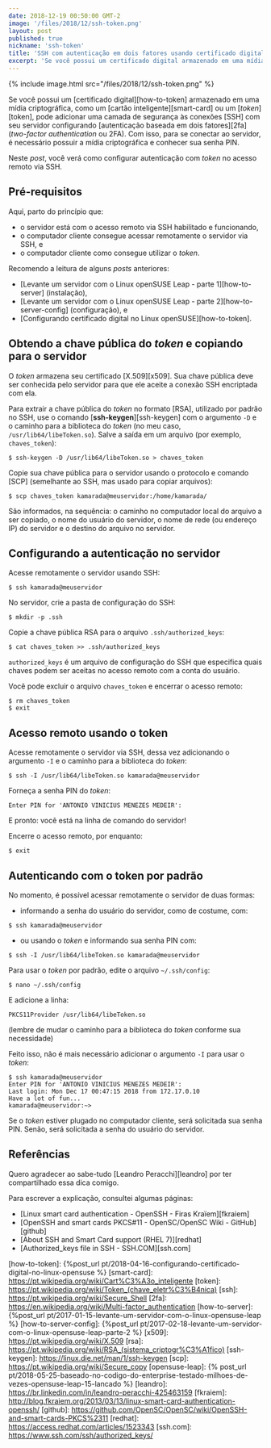 ```yaml
---
date: 2018-12-19 00:50:00 GMT-2
image: '/files/2018/12/ssh-token.png'
layout: post
published: true
nickname: 'ssh-token'
title: 'SSH com autenticação em dois fatores usando certificado digital'
excerpt: 'Se você possui um certificado digital armazenado em uma mídia criptográfica, como um cartão inteligente ou um token, pode adicionar uma camada de segurança às conexões SSH com seu servidor configurando autenticação baseada em dois fatores (two-factor authentication ou 2FA). Com isso, para se conectar ao servidor, é necessário possuir a mídia criptográfica e conhecer sua senha PIN. Neste post, você verá como configurar autenticação com token no acesso remoto via SSH.'
---
```


{% include image.html src="/files/2018/12/ssh-token.png" %}

Se você possui um [certificado digital][how-to-token] armazenado em uma mídia criptográfica, como um [cartão inteligente][smart-card] ou um [*token*][token], pode adicionar uma camada de segurança às conexões [SSH] com seu servidor configurando [autenticação baseada em dois fatores][2fa] (*two-factor authentication* ou 2FA). Com isso, para se conectar ao servidor, é necessário possuir a mídia criptográfica e conhecer sua senha PIN.

Neste *post*, você verá como configurar autenticação com *token* no acesso remoto via SSH.

## Pré-requisitos

Aqui, parto do princípio que:

- o servidor está com o acesso remoto via SSH habilitado e funcionando,
- o computador cliente consegue acessar remotamente o servidor via SSH, e
- o computador cliente como consegue utilizar o *token*.

Recomendo a leitura de alguns *posts* anteriores:

- [Levante um servidor com o Linux openSUSE Leap - parte 1][how-to-server] (instalação),
- [Levante um servidor com o Linux openSUSE Leap - parte 2][how-to-server-config] (configuração), e
- [Configurando certificado digital no Linux openSUSE][how-to-token].

## Obtendo a chave pública do *token* e copiando para o servidor

O *token* armazena seu certificado [X.509][x509]. Sua chave pública deve ser conhecida pelo servidor para que ele aceite a conexão SSH encriptada com ela.

Para extrair a chave pública do *token* no formato [RSA], utilizado por padrão no SSH, use o comando [**ssh-keygen**][ssh-keygen] com o argumento `-D` e o caminho para a biblioteca do *token* (no meu caso, `/usr/lib64/libeToken.so`). Salve a saída em um arquivo (por exemplo, `chaves_token`):

```
$ ssh-keygen -D /usr/lib64/libeToken.so > chaves_token
```

Copie sua chave pública para o servidor usando o protocolo e comando [SCP] (semelhante ao SSH, mas usado para copiar arquivos):

```
$ scp chaves_token kamarada@meuservidor:/home/kamarada/
```

São informados, na sequência: o caminho no computador local do arquivo a ser copiado, o nome do usuário do servidor, o nome de rede (ou endereço IP) do servidor e o destino do arquivo no servidor.

## Configurando a autenticação no servidor

Acesse remotamente o servidor usando SSH:

```
$ ssh kamarada@meuservidor
```

No servidor, crie a pasta de configuração do SSH:

```
$ mkdir -p .ssh
```

Copie a chave pública RSA para o arquivo `.ssh/authorized_keys`:

```
$ cat chaves_token >> .ssh/authorized_keys
```

`authorized_keys` é um arquivo de configuração do SSH que especifica quais chaves podem ser aceitas no acesso remoto com a conta do usuário.

Você pode excluir o arquivo `chaves_token` e encerrar o acesso remoto:

```
$ rm chaves_token
$ exit
```

## Acesso remoto usando o token

Acesse remotamente o servidor via SSH, dessa vez adicionando o argumento `-I` e o caminho para a biblioteca do *token*:

```
$ ssh -I /usr/lib64/libeToken.so kamarada@meuservidor
```

Forneça a senha PIN do *token*:

```
Enter PIN for 'ANTONIO VINICIUS MENEZES MEDEIR': 
```

E pronto: você está na linha de comando do servidor!

Encerre o acesso remoto, por enquanto:

```
$ exit
```

## Autenticando com o token por padrão

No momento, é possível acessar remotamente o servidor de duas formas:

- informando a senha do usuário do servidor, como de costume, com:

```
$ ssh kamarada@meuservidor
```

- ou usando o *token* e informando sua senha PIN com:

```
$ ssh -I /usr/lib64/libeToken.so kamarada@meuservidor
```

Para usar o *token* por padrão, edite o arquivo `~/.ssh/config`:

```
$ nano ~/.ssh/config
```

E adicione a linha:

```
PKCS11Provider /usr/lib64/libeToken.so
```

(lembre de mudar o caminho para a biblioteca do *token* conforme sua necessidade)

Feito isso, não é mais necessário adicionar o argumento `-I` para usar o *token*:

```
$ ssh kamarada@meuservidor
Enter PIN for 'ANTONIO VINICIUS MENEZES MEDEIR': 
Last login: Mon Dec 17 00:47:15 2018 from 172.17.0.10
Have a lot of fun...
kamarada@meuservidor:~>
```

Se o *token* estiver plugado no computador cliente, será solicitada sua senha PIN. Senão, será solicitada a senha do usuário do servidor.

## Referências

Quero agradecer ao sabe-tudo [Leandro Peracchi][leandro] por ter compartilhado essa dica comigo.

Para escrever a explicação, consultei algumas páginas:

- [Linux smart card authentication - OpenSSH - Firas Kraïem][fkraiem]
- [OpenSSH and smart cards PKCS#11 - OpenSC/OpenSC Wiki - GitHub][github]
- [About SSH and Smart Card support (RHEL 7)][redhat]
- [Authorized_keys file in SSH - SSH.COM][ssh.com]

[how-to-token]:         {%post_url pt/2018-04-16-configurando-certificado-digital-no-linux-opensuse %}
[smart-card]:           https://pt.wikipedia.org/wiki/Cart%C3%A3o_inteligente
[token]:                https://pt.wikipedia.org/wiki/Token_(chave_eletr%C3%B4nica)
[ssh]:                  https://pt.wikipedia.org/wiki/Secure_Shell
[2fa]:                  https://en.wikipedia.org/wiki/Multi-factor_authentication
[how-to-server]:        {%post_url pt/2017-01-15-levante-um-servidor-com-o-linux-opensuse-leap %}
[how-to-server-config]: {%post_url pt/2017-02-18-levante-um-servidor-com-o-linux-opensuse-leap-parte-2 %}
[x509]:                 https://pt.wikipedia.org/wiki/X.509
[rsa]:                  https://pt.wikipedia.org/wiki/RSA_(sistema_criptogr%C3%A1fico)
[ssh-keygen]:           https://linux.die.net/man/1/ssh-keygen
[scp]:                  https://pt.wikipedia.org/wiki/Secure_copy
[opensuse-leap]:        {% post_url pt/2018-05-25-baseado-no-codigo-do-enterprise-testado-milhoes-de-vezes-opensuse-leap-15-lancado %}
[leandro]:              https://br.linkedin.com/in/leandro-peracchi-425463159
[fkraiem]:              http://blog.fkraiem.org/2013/03/13/linux-smart-card-authentication-openssh/
[github]:               https://github.com/OpenSC/OpenSC/wiki/OpenSSH-and-smart-cards-PKCS%2311
[redhat]:               https://access.redhat.com/articles/1523343
[ssh.com]:              https://www.ssh.com/ssh/authorized_keys/
